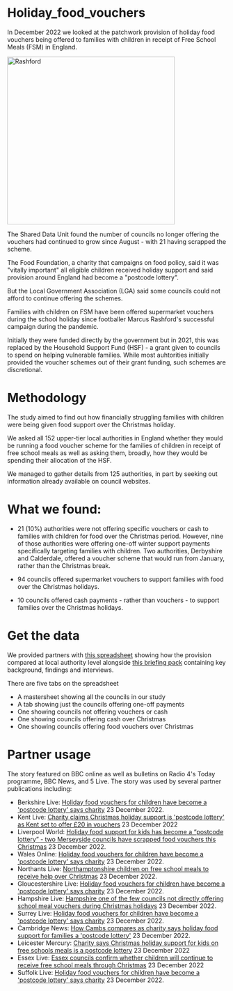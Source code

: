 # Holiday_food_vouchers

In December 2022 we looked at the patchwork provision of holiday food vouchers being offered to families with children in receipt of Free School Meals (FSM) in England.

<img width="385" alt="Rashford" src="https://user-images.githubusercontent.com/61186777/210399006-b11d4cf4-e67b-4a22-b096-83b476aaa025.png">

The Shared Data Unit found the number of councils no longer offering the vouchers had continued to grow since August - with 21 having scrapped the scheme.

The Food Foundation, a charity that campaigns on food policy, said it was "vitally important" all eligible children received holiday support and said provision around England had become a "postcode lottery".

But the Local Government Association (LGA) said some councils could not afford to continue offering the schemes.

Families with children on FSM have been offered supermarket vouchers during the school holiday since footballer Marcus Rashford's successful campaign during the pandemic.

Initially they were funded directly by the government but in 2021, this was replaced by the Household Support Fund (HSF) - a grant given to councils to spend on helping vulnerable families. While most auhtorities initially provided the voucher schemes out of their grant funding, such schemes are discretional.

# Methodology

The study aimed to find out how financially struggling families with children were being given food support over the Christmas holiday.

We asked all 152 upper-tier local authorities in England whether they would be running a food voucher scheme for the families of children in receipt of free school meals as well as asking them, broadly, how they would be spending their allocation of the HSF.

We managed to gather details from 125 authorities, in part by seeking out information already available on council websites. 

# What we found:

- 21 (10%) authorities were not offering specific vouchers or cash to families with children for food over the Christmas period. However, nine of those authorities were offering one-off winter support payments specifically targeting families with children. Two authorities, Derbyshire and Calderdale, offered a voucher scheme that would run from January, rather than the Christmas break. 

- 94 councils offered supermarket vouchers to support families with food over the Christmas holidays. 

- 10 councils offered cash payments - rather than vouchers - to support families over the Christmas holidays.

# Get the data

We provided partners with [this spreadsheet](https://docs.google.com/spreadsheets/d/1F6sj1PYk2kuzf0bv_80khsLTPfcdfIZ-MXvPOxHz28M/edit?usp=sharing) showing how the provision compared at local authority level alongside [this briefing pack](https://docs.google.com/document/d/19Tki4pBDP3O_dmpjxQm1Vu90tQb1LtJKJR4oFoZ6Cpk/edit?usp=sharing) containing key background, findings and interviews. 

There are five tabs on the spreadsheet
- A mastersheet showing all the councils in our study
- A tab showing just the councils offering one-off payments
- One showing councils not offering vouchers or cash
- One showing councils offering cash over Christmas
- One showing councils offering food vouchers over Christmas

# Partner usage

The story featured on BBC online as well as bulletins on Radio 4's Today programme, BBC News, and 5 Live. The story was used by several partner publications including:

- Berkshire Live: [Holiday food vouchers for children have become a 'postcode lottery' says charity](https://www.getreading.co.uk/news/cost-of-living/holiday-food-vouchers-children-become-25804090) 23 December 2022.
- Kent Live: [Charity claims Christmas holiday support is 'postcode lottery' as Kent set to offer £20 in vouchers](https://www.kentlive.news/news/uk-world-news/charity-claims-christmas-holiday-support-7955124)  23 December 2022
- Liverpool World: [Holiday food support for kids has become a “postcode lottery” - two Merseyside councils have scrapped food vouchers this Christmas](https://www.liverpoolworld.uk/news/provision-of-holiday-food-support-for-children-has-become-a-postcode-lottery-according-to-a-leading-charity-3963223)  23 December 2022.
- Wales Online: [Holiday food vouchers for children have become a 'postcode lottery' says charity](https://www.walesonline.co.uk/news/uk-news/holiday-food-vouchers-children-become-25804090)  23 December 2022.
- Northants Live: [Northamptonshire children on free school meals to receive help over Christmas](https://www.northantslive.news/news/northamptonshire-news/northamptonshire-children-free-school-meals-7955849)  23 December 2022.
- Gloucestershire Live: [Holiday food vouchers for children have become a 'postcode lottery' says charity](https://www.gloucestershirelive.co.uk/holiday-food-vouchers-children-become-7953560)  23 December 2022.
- Hampshire Live: [Hampshire one of the few councils not directly offering school meal vouchers during Christmas holidays](https://www.hampshirelive.news/news/cost-of-living/hampshire-one-few-councils-not-7954887) 23 December 2022.
- Surrey Live: [Holiday food vouchers for children have become a 'postcode lottery' says charity](https://www.getsurrey.co.uk/news/cost-of-living/holiday-food-vouchers-children-become-25804090) 23 December 2022.
- Cambridge News: [How Cambs compares as charity says holiday food support for families a 'postcode lottery'](https://www.cambridge-news.co.uk/news/cost-of-living/how-cambs-compares-charity-says-25804784) 23 December 2022.
- Leicester Mercury: [Charity says Christmas holiday support for kids on free schools meals is a postcode lottery](https://www.leicestermercury.co.uk/news/local-news/charity-says-christmas-holiday-support-7960525) 23 December 2022
- Essex Live: [Essex councils confirm whether children will continue to receive free school meals through Christmas](https://www.essexlive.news/news/essex-news/essex-councils-confirm-whether-children-7963549) 23 December 2022
- Suffolk Live: [Holiday food vouchers for children have become a 'postcode lottery' says charity](https://www.suffolklive.com/news/cost-of-living/holiday-food-vouchers-children-become-7953438) 23 December 2022.
